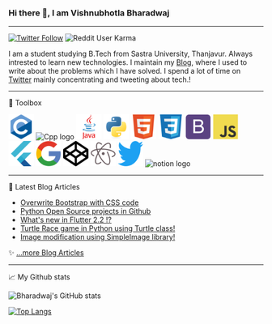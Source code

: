 ### Hi there 👋, I am Vishnubhotla Bharadwaj

---

[![Twitter Follow](https://img.shields.io/twitter/follow/Bharadwaj6262?label=people%20follow%20me%20on%20Twitter&style=social)](https://twitter.com/Bharadwaj6262)
![Reddit User Karma](https://img.shields.io/reddit/user-karma/combined/Big_Limit_379?style=social)

I am a student studying B.Tech from Sastra University, Thanjavur. Always intrested to learn new technologies. I maintain my [Blog](https://bharadwaj.hashnode.dev/), where I used to write about the problems which I have solved. I spend a lot of time on [Twitter](https://twitter.com/Bharadwaj6262) mainly concentrating and tweeting about tech.!

---

🧰 Toolbox

<img src="https://github.com/devicons/devicon/blob/master/icons/c/c-original.svg" alt="C logo" width="50" height="50"/> <img src="https://cdn.worldvectorlogo.com/logos/c.svg" alt="Cpp logo" width="50" height="50"/> <img src="https://github.com/devicons/devicon/blob/master/icons/java/java-original-wordmark.svg" alt="Java logo" width="50" height="50"/> <img src="https://github.com/devicons/devicon/blob/master/icons/python/python-original.svg" alt="Python logo" width="50" height="50"/> <img src="https://github.com/devicons/devicon/blob/master/icons/html5/html5-original.svg" alt="html logo" width="50" height="50"/> <img src="https://github.com/devicons/devicon/blob/master/icons/css3/css3-original.svg" alt="Css logo" width="50" height="50"/> <img src="https://github.com/devicons/devicon/blob/master/icons/bootstrap/bootstrap-plain.svg" alt="bootstrap logo" width="50" height="50"/> <img src="https://github.com/devicons/devicon/blob/master/icons/javascript/javascript-original.svg" alt="javascript logo" width="50" height="50"/> <img src="https://github.com/devicons/devicon/blob/master/icons/flutter/flutter-original.svg" alt="flutter logo" width="50" height="50"/> <img src="https://github.com/devicons/devicon/blob/master/icons/google/google-original.svg" alt="google logo" width="50" height="50"/> <img src="https://github.com/devicons/devicon/blob/master/icons/codepen/codepen-plain.svg" alt="Codepen logo" width="50" height="50"/> <img src="https://github.com/devicons/devicon/blob/master/icons/atom/atom-original.svg" alt="atom logo" width="50" height="50"/> <img src="https://github.com/devicons/devicon/blob/master/icons/twitter/twitter-original.svg" alt="twitter logo" width="50" height="50"/> <img src="https://cdn.worldvectorlogo.com/logos/notion-2.svg" alt="notion logo" width="50" height="50"/>

---

📘 Latest Blog Articles

<!-- BLOG-POST-LIST:START -->
- [Overwrite Bootstrap with CSS code](https://bharadwaj.hashnode.dev/overwrite-bootstrap-with-css-code)
- [Python Open Source projects in Github](https://bharadwaj.hashnode.dev/python-open-source-projects-in-github)
- [What's new in Flutter 2.2 !?](https://bharadwaj.hashnode.dev/whats-new-in-flutter-22)
- [Turtle Race game in Python using Turtle class!](https://bharadwaj.hashnode.dev/turtle-race-game-in-python-using-turtle-class)
- [Image modification using SimpleImage library!](https://bharadwaj.hashnode.dev/image-modification-using-simpleimage-library)
<!-- BLOG-POST-LIST:END -->

✨ [...more Blog Articles](https://bharadwaj.hashnode.dev/)

---

📈 My Github stats

![Bharadwaj's GitHub stats](https://github-readme-stats.vercel.app/api?username=VishnubhotlaBharadwaj&show_icons=true&theme=radical&hide=issues,stars&count_private=true)

[![Top Langs](https://github-readme-stats.vercel.app/api/top-langs/?username=VishnubhotlaBharadwaj&theme=radical)](https://github.com/anuraghazra/github-readme-stats)



<!--
**VishnubhotlaBharadwaj/VishnubhotlaBharadwaj** is a ✨ _special_ ✨ repository because its `README.md` (this file) appears on your GitHub profile.

Here are some ideas to get you started:

- 🔭 I’m currently working on ...
- 🌱 I’m currently learning ...
- 👯 I’m looking to collaborate on ...
- 🤔 I’m looking for help with ...
- 💬 Ask me about ...
- 📫 How to reach me: ...
- 😄 Pronouns: ...
- ⚡ Fun fact: ...
-->
